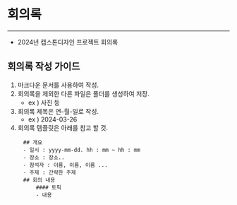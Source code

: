 # 회의록
---
- 2024년 캡스톤디자인 프로젝트 회의록 

## 회의록 작성 가이드
1. 마크다운 문서를 사용하여 작성.
2. 회의록을 제외한 다른 파일은 폴더를 생성하여 저장.
	 - ex ) 사진 등
3. 회의록 제목은 연-월-일로 작성.
	- ex ) 2024-03-26
4. 회의록 템플릿은 아래를 참고 할 것.
```
	 ## 개요
	 - 일시 : yyyy-mm-dd. hh : mm ~ hh : mm
	 - 장소 : 장소..
	 - 참석자 : 이름, 이름, 이름 ...
	 - 주제 : 간략한 주제
	 ## 회의 내용
		 #### 토픽
		 - 내용
```
